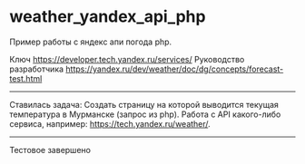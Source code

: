 # weather_yandex_api_php
Пример работы с яндекс апи погода php.

Ключ https://developer.tech.yandex.ru/services/
Руководство разработчика https://yandex.ru/dev/weather/doc/dg/concepts/forecast-test.html

--------------------------------------------------------------------------------------------------------------------------------------------------

Ставилась задача: Создать страницу на которой выводится текущая температура в Мурманске (запрос из php). Работа с API какого-либо сервиса, например: https://tech.yandex.ru/weather/. 

--------------------------------------------------------------------------------------------------------------------------------------------------

Тестовое завершено
